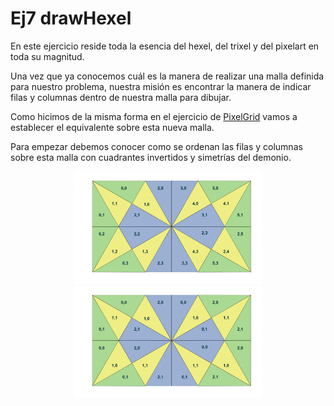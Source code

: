 # Ej7 drawHexel

En este ejercicio reside toda la esencia del hexel, del trixel y del pixelart en toda su magnitud.

Una vez que ya conocemos cuál es la manera de realizar una malla definida para nuestro problema, nuestra misión es encontrar la manera de indicar filas y columnas dentro de nuestra malla para dibujar.

Como hicimos de la misma forma en el ejercicio de <a href="https://github.com/blascarr/TFTCourse/tree/master/SPFD5408/PixelGrid">PixelGrid</a> vamos a establecer el equivalente sobre esta nueva malla.

Para empezar debemos conocer como se ordenan las filas y columnas sobre esta malla con cuadrantes invertidos y simetrías del demonio.


<p align="center">
	<img  src="/src/HexelGrid/Hexel4Grid.jpg" width="300"/>
	<img  src="/src/HexelGrid/Hexel4Grid_module.jpg" width="300"/>
	
</p>

